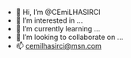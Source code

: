 - 👋 Hi, I’m @CEmiLHASIRCI
- 👀 I’m interested in ...
- 🌱 I’m currently learning ...
- 💞️ I’m looking to collaborate on ...
- 📫 cemilhasirci@msn.com

<!---
CEmiLHASIRCI/CEmiLHASIRCI is a ✨ special ✨ repository because its `README.md` (this file) appears on your GitHub profile.
You can click the Preview link to take a look at your changes.
--->

